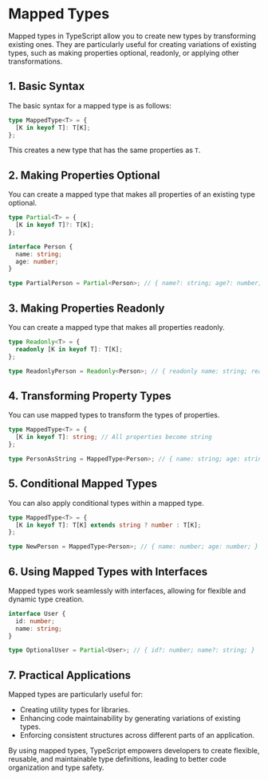 # Mapped Types

Mapped types in TypeScript allow you to create new types by transforming existing ones. They are particularly useful for creating variations of existing types, such as making properties optional, readonly, or applying other transformations.

## 1. Basic Syntax

The basic syntax for a mapped type is as follows:

```typescript
type MappedType<T> = {
  [K in keyof T]: T[K];
};
```

This creates a new type that has the same properties as `T`.

## 2. Making Properties Optional

You can create a mapped type that makes all properties of an existing type optional.

```typescript
type Partial<T> = {
  [K in keyof T]?: T[K];
};

interface Person {
  name: string;
  age: number;
}

type PartialPerson = Partial<Person>; // { name?: string; age?: number; }
```

## 3. Making Properties Readonly

You can create a mapped type that makes all properties readonly.

```typescript
type Readonly<T> = {
  readonly [K in keyof T]: T[K];
};

type ReadonlyPerson = Readonly<Person>; // { readonly name: string; readonly age: number; }
```

## 4. Transforming Property Types

You can use mapped types to transform the types of properties.

```typescript
type MappedType<T> = {
  [K in keyof T]: string; // All properties become string
};

type PersonAsString = MappedType<Person>; // { name: string; age: string; }
```

## 5. Conditional Mapped Types

You can also apply conditional types within a mapped type.

```typescript
type MappedType<T> = {
  [K in keyof T]: T[K] extends string ? number : T[K];
};

type NewPerson = MappedType<Person>; // { name: number; age: number; }
```

## 6. Using Mapped Types with Interfaces

Mapped types work seamlessly with interfaces, allowing for flexible and dynamic type creation.

```typescript
interface User {
  id: number;
  name: string;
}

type OptionalUser = Partial<User>; // { id?: number; name?: string; }
```

## 7. Practical Applications

Mapped types are particularly useful for:

- Creating utility types for libraries.
- Enhancing code maintainability by generating variations of existing types.
- Enforcing consistent structures across different parts of an application.

By using mapped types, TypeScript empowers developers to create flexible, reusable, and maintainable type definitions, leading to better code organization and type safety.
